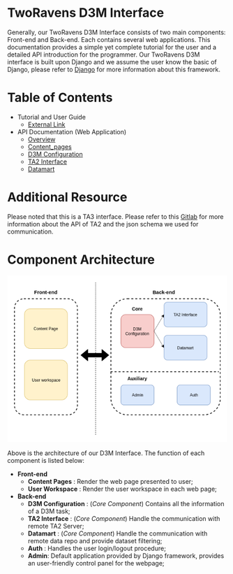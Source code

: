 TwoRavens D3M Interface
=======================

Generally, our TwoRavens D3M Interface consists of two main components: Front-end and Back-end. Each contains several web applications.
This documentation provides a simple yet complete tutorial for the user and a detailed API introduction for the programmer.
Our TwoRavens D3M interface is built upon Django and we assume the user know the basic of Django, please refer to [Django](https://www.djangoproject.com/) for more information about this framework.

# Table of Contents
* Tutorial and User Guide
    * [External Link](http://2ra.vn/papers/tworavens-d3mguide.pdf)
* API Documentation (Web Application)
    * [Overview](api_docs/overview.md)
    * [Content_pages](api_docs/content_pages/index.md)
    * [D3M Configuration](api_docs/configuration/index.md)
    * [TA2 Interface](api_docs/ta2/index.md)
    * [Datamart](api_docs/datamart/index.md)

# Additional Resource

Please noted that this is a TA3 interface. Please refer to this [Gitlab](https://gitlab.com/datadrivendiscovery/ta3ta2-api) for more information about the API of TA2 and the json schema we used for communication.

Component Architecture
=======================

![alt text](imgs/components.png "Component architecture")

Above is the architecture of our D3M Interface. The function of each component is listed below:

* **Front-end**
    * **Content Pages** : Render the web page presented to user;
    * **User Workspace** : Render the user workspace in each web page;
* **Back-end**
    * **D3M Configuration** : (*Core Component*) Contains all the information of a D3M task;
    * **TA2 Interface** : (*Core Component*) Handle the communication with remote TA2 Server;
    * **Datamart** : (*Core Component*) Handle the communication with remote data repo and provide dataset filtering;
    * **Auth** : Handles the user login/logout procedure;
    * **Admin**: Default application provided by Django framework, provides an user-friendly control panel for the webpage;
